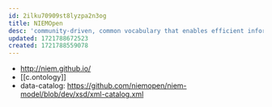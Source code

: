 ```yaml
---
id: 2ilku70909st8lyzpa2n3og
title: NIEMOpen
desc: 'community-driven, common vocabulary that enables efficient information exchange across diverse public and private organizations'
updated: 1721788672523
created: 1721788559078
---
```


- http://niem.github.io/
- [[c.ontology]]
- data-catalog: https://github.com/niemopen/niem-model/blob/dev/xsd/xml-catalog.xml